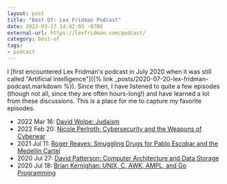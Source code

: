 ```yaml
---
layout: post
title: "Best Of: Lex Fridman Podcast"
date: 2022-03-27 14:42:03 -0700
external-url: https://lexfridman.com/podcast/
category: best-of
tags:
- podcast
---
```


I [first encountered Lex Fridman's podcast in July 2020 when it was still
called "Artificial Intelligence"]({% link _posts/2020-07-20-lex-fridman-podcast.markdown %}).
Since then, I have listened to quite a few episodes (though not all, since
they are often hours-long!) and have learned a lot from these discussions.
This is a place for me to capture my favorite episodes.

- 2022 Mar 16: [David Wolpe: Judaism](https://lexfridman.com/david-wolpe/)
- 2022 Feb 20: [Nicole Perlroth: Cybersecurity and the Weapons of Cyberwar](https://lexfridman.com/nicole-perlroth)
- 2021 Jul 11: [Roger Reaves: Smuggling Drugs for Pablo Escobar and the Medellin Cartel](https://lexfridman.com/roger-reaves)
- 2020 Jul 27: [David Patterson: Computer Architecture and Data Storage](https://lexfridman.com/david-patterson)
- 2020 Jul 18: [Brian Kernighan: UNIX, C, AWK, AMPL, and Go Programming](https://lexfridman.com/brian-kernighan)

